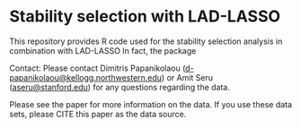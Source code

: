 # Stability selection with LAD-LASSO
This repository provides R code used for the stability selection analysis in combination with LAD-LASSO
In fact, the package 

Contact:
Please contact Dimitris Papanikolaou (d-papanikolaou@kellogg.northwestern.edu) or Amit Seru (aseru@stanford.edu) for any questions regarding the data.

Please see the paper for more information on the data. If you use these data sets, please CITE this paper as the data source.
